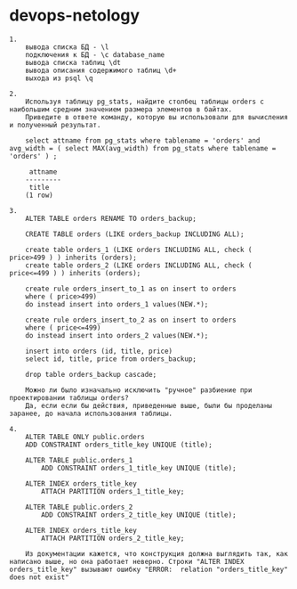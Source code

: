 # devops-netology


    1. 
    	вывода списка БД - \l
		подключения к БД - \c database_name
		вывода списка таблиц \dt 
		вывода описания содержимого таблиц \d+ 
		выхода из psql \q

  	2.	
		Используя таблицу pg_stats, найдите столбец таблицы orders с наибольшим средним значением размера элементов в байтах.
		Приведите в ответе команду, которую вы использовали для вычисления и полученный результат.
		
		select attname from pg_stats where tablename = 'orders' and avg_width = ( select MAX(avg_width) from pg_stats where tablename = 'orders' ) ;

		 attname 
		---------
		 title
		(1 row)

	3.
		ALTER TABLE orders RENAME TO orders_backup;

		CREATE TABLE orders (LIKE orders_backup INCLUDING ALL);

		create table orders_1 (LIKE orders INCLUDING ALL, check ( price>499 ) ) inherits (orders);
		create table orders_2 (LIKE orders INCLUDING ALL, check ( price<=499 ) ) inherits (orders);

		create rule orders_insert_to_1 as on insert to orders
		where ( price>499)
		do instead insert into orders_1 values(NEW.*);

		create rule orders_insert_to_2 as on insert to orders
		where ( price<=499)
		do instead insert into orders_2 values(NEW.*);

		insert into orders (id, title, price)
		select id, title, price from orders_backup;

		drop table orders_backup cascade;

		Можно ли было изначально исключить "ручное" разбиение при проектировании таблицы orders?
		Да, если если бы действия, приведенные выше, были бы проделаны заранее, до начала использования таблицы.

	4.
		ALTER TABLE ONLY public.orders
	    ADD CONSTRAINT orders_title_key UNIQUE (title);

		ALTER TABLE public.orders_1
		    ADD CONSTRAINT orders_1_title_key UNIQUE (title);

		ALTER INDEX orders_title_key
		    ATTACH PARTITION orders_1_title_key;

		ALTER TABLE public.orders_2
		    ADD CONSTRAINT orders_2_title_key UNIQUE (title);

		ALTER INDEX orders_title_key
		    ATTACH PARTITION orders_2_title_key;

		Из документации кажется, что конструкция должна выглядить так, как написано выше, но она работает неверно. Строки "ALTER INDEX orders_title_key" вызывают ошибку "ERROR:  relation "orders_title_key" does not exist"
